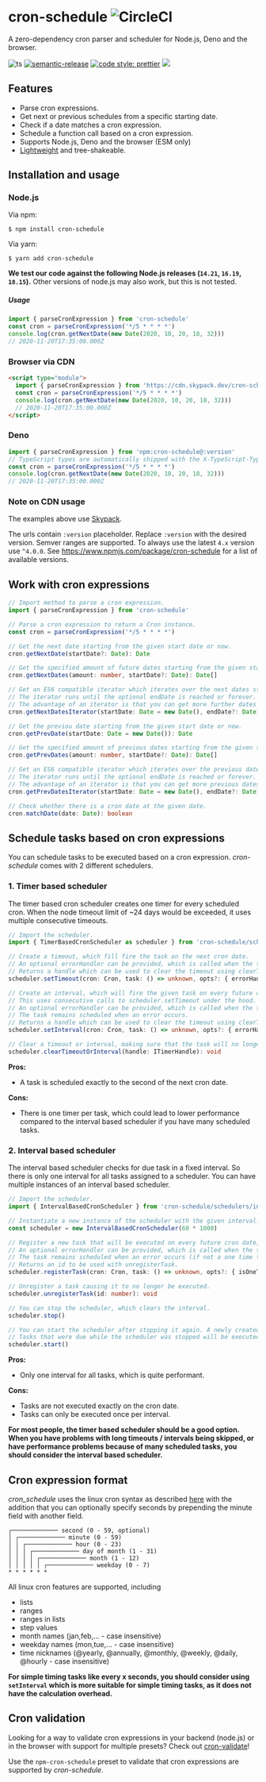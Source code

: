 # cron-schedule ![CircleCI](https://circleci.com/gh/P4sca1/cron-schedule.svg?style=svg)
A zero-dependency cron parser and scheduler for Node.js, Deno and the browser.

![ts](https://flat.badgen.net/badge/-/TypeScript?icon=typescript&label&labelColor=blue&color=555555)
[![semantic-release](https://img.shields.io/badge/%20%20%F0%9F%93%A6%F0%9F%9A%80-semantic--release-e10079.svg?style=flat-square)](https://github.com/semantic-release/semantic-release)
[![code style: prettier](https://img.shields.io/badge/code_style-prettier-ff69b4.svg?style=flat-square)](https://github.com/prettier/prettier)
![](https://img.shields.io/npm/dw/cron-schedule?style=flat-square)

## Features
* Parse cron expressions.
* Get next or previous schedules from a specific starting date.
* Check if a date matches a cron expression.
* Schedule a function call based on a cron expression.
* Supports Node.js, Deno and the browser (ESM only)
* [Lightweight](https://bundlephobia.com/result?p=cron-schedule@latest) and tree-shakeable.

## Installation and usage
### Node.js
Via npm:

`$ npm install cron-schedule`

Via yarn:

`$ yarn add cron-schedule`

**We test our code against the following Node.js releases (`14.21`, `16.19`, `18.15`).**
Other versions of node.js may also work, but this is not tested.

##### Usage
```ts
import { parseCronExpression } from 'cron-schedule'
const cron = parseCronExpression('*/5 * * * *')
console.log(cron.getNextDate(new Date(2020, 10, 20, 18, 32)))
// 2020-11-20T17:35:00.000Z
```

### Browser via CDN
```html
<script type="module">
  import { parseCronExpression } from 'https://cdn.skypack.dev/cron-schedule@:version'
  const cron = parseCronExpression('*/5 * * * *')
  console.log(cron.getNextDate(new Date(2020, 10, 20, 18, 32)))
  // 2020-11-20T17:35:00.000Z
</script>
```

### Deno
```ts
import { parseCronExpression } from 'npm:cron-schedule@:version'
// TypeScript types are automatically shipped with the X-TypeScript-Types http header.
const cron = parseCronExpression('*/5 * * * *')
console.log(cron.getNextDate(new Date(2020, 10, 20, 18, 32)))
// 2020-11-20T17:35:00.000Z
```

### Note on CDN usage
The examples above use [Skypack](https://www.skypack.dev).

The urls contain `:version` placeholder. Replace `:version` with the desired version. Semver ranges are supported. To always use the latest `4.x` version use `^4.0.0`.
See https://www.npmjs.com/package/cron-schedule for a list of available versions.

## Work with cron expressions
```ts
// Import method to parse a cron expression.
import { parseCronExpression } from 'cron-schedule'

// Parse a cron expression to return a Cron instance.
const cron = parseCronExpression('*/5 * * * *')

// Get the next date starting from the given start date or now.
cron.getNextDate(startDate?: Date): Date

// Get the specified amount of future dates starting from the given start date or now.
cron.getNextDates(amount: number, startDate?: Date): Date[]

// Get an ES6 compatible iterator which iterates over the next dates starting from startDate or now.
// The iterator runs until the optional endDate is reached or forever.
// The advantage of an iterator is that you can get more further dates on demand by using iterator.next().
cron.getNextDatesIterator(startDate: Date = new Date(), endDate?: Date): Generator<Date, undefined, undefined>

// Get the previou date starting from the given start date or now.
cron.getPrevDate(startDate: Date = new Date()): Date

// Get the specified amount of previous dates starting from the given start date or now.
cron.getPrevDates(amount: number, startDate?: Date): Date[]

// Get an ES6 compatible iterator which iterates over the previous dates starting from startDate or now.
// The iterator runs until the optional endDate is reached or forever.
// The advantage of an iterator is that you can get more previous dates on demand by using iterator.next().
cron.getPrevDatesIterator(startDate: Date = new Date(), endDate?: Date): Generator<Date, undefined, undefined>

// Check whether there is a cron date at the given date.
cron.matchDate(date: Date): boolean
```

## Schedule tasks based on cron expressions
You can schedule tasks to be executed based on a cron expression. _cron-schedule_ comes with 2 different schedulers.

### 1. Timer based scheduler
The timer based cron scheduler creates one timer for every scheduled cron.
When the node timeout limit of ~24 days would be exceeded, it uses multiple consecutive timeouts.

```ts
// Import the scheduler.
import { TimerBasedCronScheduler as scheduler } from 'cron-schedule/schedulers/timer-based.js'

// Create a timeout, which fill fire the task on the next cron date.
// An optional errorHandler can be provided, which is called when the task throws an error or returns a promise that gets rejected.
// Returns a handle which can be used to clear the timeout using clearTimeoutOrInterval.
scheduler.setTimeout(cron: Cron, task: () => unknown, opts?: { errorHandler?: (err: Error) => unknown }): ITimerHandle

// Create an interval, which will fire the given task on every future cron date.
// This uses consecutive calls to scheduler.setTimeout under the hood.
// An optional errorHandler can be provided, which is called when the task throws an error or returns a promise that gets rejected.
// The task remains scheduled when an error occurs.
// Returns a handle which can be used to clear the timeout using clearTimeoutOrInterval.
scheduler.setInterval(cron: Cron, task: () => unknown, opts?: { errorHandler?: (err: Error) => unknown }): ITimerHandle

// Clear a timeout or interval, making sure that the task will no longer execute.
scheduler.clearTimeoutOrInterval(handle: ITimerHandle): void
```

**Pros:**
* A task is scheduled exactly to the second of the next cron date.

**Cons:**
* There is one timer per task, which could lead to lower performance compared to the interval based scheduler if you have many scheduled tasks.

### 2. Interval based scheduler
The interval based scheduler checks for due task in a fixed interval. So there is only one interval for all tasks assigned to a scheduler.
You can have multiple instances of an interval based scheduler. 
```ts
// Import the scheduler.
import { IntervalBasedCronScheduler } from 'cron-schedule/schedulers/interval-based.js'

// Instantiate a new instance of the scheduler with the given interval. In this example, the scheduler would check every 60 seconds.
const scheduler = new IntervalBasedCronScheduler(60 * 1000)

// Register a new task that will be executed on every future cron date, or only on the next cron date if isOneTimeTask is true.
// An optional errorHandler can be provided, which is called when the task throws an error or returns a promise that gets rejected.
// The task remains scheduled when an error occurs (if not a one time task). Tasks are at max executed only once per interval.
// Returns an id to be used with unregisterTask.
scheduler.registerTask(cron: Cron, task: () => unknown, opts?: { isOneTimeTask?: boolean, errorHandler?: (err: Error) => unknown }): number

// Unregister a task causing it to no longer be executed.
scheduler.unregisterTask(id: number): void

// You can stop the scheduler, which clears the interval.
scheduler.stop()

// You can start the scheduler after stopping it again. A newly created scheduler is started by default.
// Tasks that were due while the scheduler was stopped will be executed on the next interval tick (but only a single time).
scheduler.start()
```
**Pros:**
* Only one interval for all tasks, which is quite performant.

**Cons:**
* Tasks are not executed exactly on the cron date.
* Tasks can only be executed once per interval.

**For most people, the timer based scheduler should be a good option. When you have problems with long timeouts / intervals being skipped, or have performance problems because of many scheduled tasks, you should consider the interval based scheduler.**


## Cron expression format
_cron_schedule_ uses the linux cron syntax as described [here](https://man7.org/linux/man-pages/man5/crontab.5.html) with the addition that you can optionally
specify seconds by prepending the minute field with another field.

```
┌───────────── second (0 - 59, optional)
│ ┌───────────── minute (0 - 59)
│ │ ┌───────────── hour (0 - 23)
│ │ │ ┌───────────── day of month (1 - 31)
│ │ │ │ ┌───────────── month (1 - 12)
│ │ │ │ │ ┌───────────── weekday (0 - 7)
* * * * * *
```

All linux cron features are supported, including

* lists
* ranges
* ranges in lists
* step values
* month names (jan,feb,... - case insensitive)
* weekday names (mon,tue,... - case insensitive)
* time nicknames (@yearly, @annually, @monthly, @weekly, @daily, @hourly - case insensitive)

**For simple timing tasks like every x seconds, you should consider using `setInterval` which is more suitable for simple timing tasks, as it does not have the calculation overhead.**

## Cron validation
Looking for a way to validate cron expressions in your backend (node.js) or in the browser with support for multiple presets? Check out [cron-validate](https://github.com/airfooox/cron-validate)!

Use the `npm-cron-schedule` preset to validate that cron expressions are supported by _cron-schedule_.
